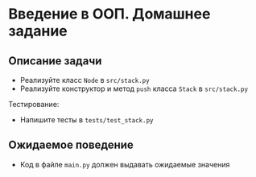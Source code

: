 # Введение в ООП. Домашнее задание

## Описание задачи

- Реализуйте класс `Node` в `src/stack.py`
- Реализуйте конструктор и метод `push` класса `Stack` в `src/stack.py`

Тестирование:
- Напишите тесты в `tests/test_stack.py`

## Ожидаемое поведение
- Код в файле `main.py` должен выдавать ожидаемые значения